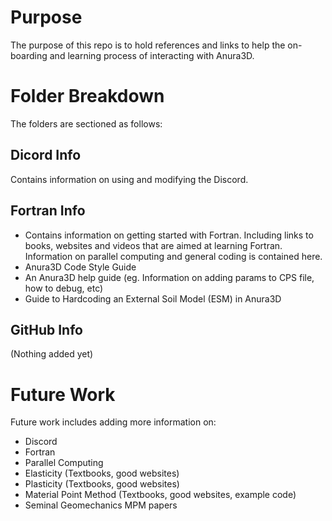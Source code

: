 # Purpose
The purpose of this repo is to hold references and links to help the on-boarding and learning process of interacting with Anura3D.

# Folder Breakdown
The folders are sectioned as follows:

## Dicord Info
Contains information on using and modifying the Discord.

## Fortran Info 

* Contains information on getting started with Fortran. Including links to books, websites and videos that are aimed at learning Fortran. Information on parallel computing and general coding is contained here.
* Anura3D Code Style Guide
* An Anura3D help guide (eg. Information on adding params to CPS file, how to debug, etc)
* Guide to Hardcoding an External Soil Model (ESM) in Anura3D
  
## GitHub Info
(Nothing added yet)

# Future Work
Future work includes adding more information on:

* Discord
* Fortran
* Parallel Computing
* Elasticity (Textbooks, good websites)
* Plasticity (Textbooks, good websites)
* Material Point Method (Textbooks, good websites, example code)
* Seminal Geomechanics MPM papers 
 

